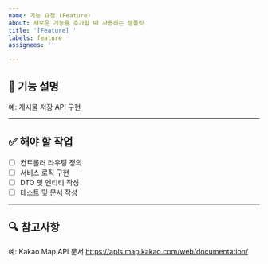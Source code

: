 ```yaml
---
name: 기능 요청 (Feature)
about: 새로운 기능을 추가할 때 사용하는 템플릿
title: '[Feature] '
labels: feature
assignees: ''

---
```


## 📌 기능 설명
<!-- 어떤 기능을 추가할지 명확하게 작성해주세요 -->
예: 게시물 저장 API 구현

---

## ✅ 해야 할 작업
<!-- 작업 단계를 체크리스트로 작성하면 좋아요 -->
- [ ] 컨트롤러 라우팅 정의
- [ ] 서비스 로직 구현
- [ ] DTO 및 엔티티 작성
- [ ] 테스트 및 문서 작성

---

## 🔍 참고사항
<!-- 관련 문서, API 링크 등 참고자료가 있다면 적어주세요 -->
예: Kakao Map API 문서 https://apis.map.kakao.com/web/documentation/
